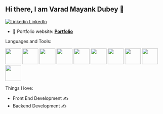 ## Hi there, I am Varad Mayank Dubey 👋
[![Linkedin](https://i.sstatic.net/gVE0j.png) LinkedIn](https://www.linkedin.com/in/mayank-dubey23/)
&nbsp; 

- 🎯 Portfolio website: **[Portfolio](https://mayankdubey23.github.io/Portfolio/)**

Languages and Tools:

<img src="https://github.com/user-attachments/assets/cd240794-818c-4b11-8233-5ad0700b9488" width="50" height="50">

<img src="https://github.com/user-attachments/assets/ea2f5df7-cba9-4b36-8e2e-efa2fb0684f7" width="50" height="50">

<img src="https://github.com/user-attachments/assets/e72b4a47-0efa-4083-acb5-ccca7750e1f7" width="50" height="50">

<img src="https://github.com/user-attachments/assets/ad406a5a-d30a-4a6f-8954-7357dcd83999" width="50" height="50">

<img src="https://github.com/user-attachments/assets/848507bf-9309-4b77-97c2-29a5fd4540f5" width="50" height="50">

<img src="https://github.com/user-attachments/assets/c3f58b11-bbb8-4dc1-a3fc-9006eb3b8fe6" width="50" height="50">

<img src="https://github.com/user-attachments/assets/7b66621a-5e3b-4278-a886-c72c98fa0dc1" width="50" height="50">

<img src="https://github.com/user-attachments/assets/8758e178-6e14-40ea-a093-d0f1b3acfec6" width="50" height="50">

<img src="https://github.com/user-attachments/assets/884eec84-3336-47e0-b114-41571a7e9f9b" width="50" height="50">

<img src="https://github.com/user-attachments/assets/457415c8-649b-4ce7-952d-5c3afbe5090c" width="50" height="50">

 Things I love:
 
- Front End Development ✍️
- Backend Development ✍️












